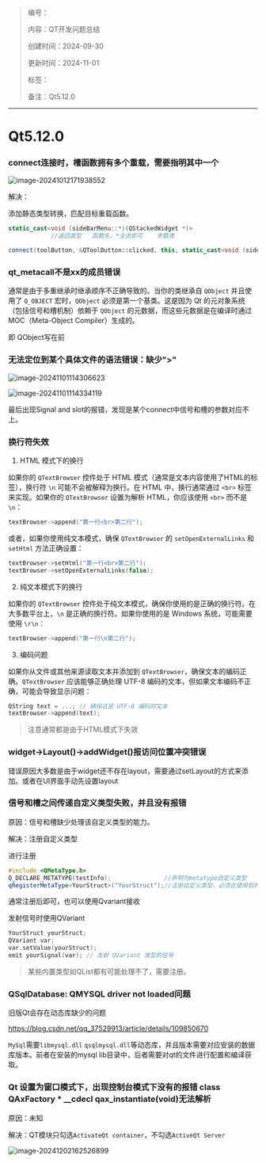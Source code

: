 >编号：
>
>内容：QT开发问题总结 
>
>创建时间：2024-09-30
>
>更新时间：2024-11-01
>
>标签：
>
>备注：Qt5.12.0

---



# Qt5.12.0

### connect连接时，槽函数拥有多个重载，需要指明其中一个

![image-20241012171938552](C:\Users\Jun\AppData\Roaming\Typora\typora-user-images\image-20241012171938552.png)

解决：

添加静态类型转换，匹配目标重载函数。

```c++
static_cast<void (sideBarMenu::*)(QStackedWidget *)>
			//返回类型	 函数名，*全选即可    参数表
```

```c++
connect(toolButton, &QToolButton::clicked, this, static_cast<void (sideBarMenu::*)(QStackedWidget *)>(&sideBarMenu::menuSelected));
```



### qt_metacall不是xx的成员错误

通常是由于多重继承时继承顺序不正确导致的。当你的类继承自 `QObject` 并且使用了 `Q_OBJECT` 宏时，`QObject` 必须是第一个基类。这是因为 Qt 的元对象系统（包括信号和槽机制）依赖于 `QObject` 的元数据，而这些元数据是在编译时通过 MOC（Meta-Object Compiler）生成的。

即 QObject写在前



### 无法定位到某个具体文件的语法错误：缺少">"

![image-20241101114306623](C:\Users\Jun\AppData\Roaming\Typora\typora-user-images\image-20241101114306623.png)

![image-20241101114334119](C:\Users\Jun\AppData\Roaming\Typora\typora-user-images\image-20241101114334119.png)

最后出现Signal and slot的报错，发现是某个connect中信号和槽的参数对应不上。



### 换行符失效

1. HTML 模式下的换行

如果你的 `QTextBrowser` 控件处于 HTML 模式（通常是文本内容使用了HTML的标签），换行符 `\n` 可能不会被解释为换行。在 HTML 中，换行通常通过 `<br>` 标签来实现。如果你的 `QTextBrowser` 设置为解析 HTML，你应该使用 `<br>` 而不是 `\n`：

```cpp
textBrowser->append("第一行<br>第二行");
```

或者，如果你使用纯文本模式，确保 `QTextBrowser` 的 `setOpenExternalLinks` 和 `setHtml` 方法正确设置：

```cpp
textBrowser->setHtml("第一行<br>第二行");
textBrowser->setOpenExternalLinks(false);
```

2. 纯文本模式下的换行

如果你的 `QTextBrowser` 控件处于纯文本模式，确保你使用的是正确的换行符。在大多数平台上，`\n` 是正确的换行符。如果你使用的是 Windows 系统，可能需要使用 `\r\n`：

```cpp
textBrowser->append("第一行\n第二行");
```

3. 编码问题

如果你从文件或其他来源读取文本并添加到 `QTextBrowser`，确保文本的编码正确。`QTextBrowser` 应该能够正确处理 UTF-8 编码的文本，但如果文本编码不正确，可能会导致显示问题：

```cpp
QString text = ...; // 确保这是 UTF-8 编码的文本
textBrowser->append(text);
```

> 注意通常都是由于HTML模式下失效



### widget->Layout()->addWidget()报访问位置冲突错误

错误原因大多数是由于widget还不存在layout，需要通过setLayout的方式来添加。或者在UI界面手动先设置layout



### 信号和槽之间传递自定义类型失败，并且没有报错

原因：信号和槽缺少处理该自定义类型的能力。

解决：注册自定义类型

进行注册

```c++
#include <QMetaType.h>
Q_DECLARE_METATYPE(testInfo);				//声明为metatype自定义类型
qRegisterMetaType<YourStruct>("YourStruct");//注册自定义类型，必须在使用到的信号和槽的连接之前声明，声明在cpp文件中
```

通常注册后即可，也可以使用Qvariant接收

发射信号时使用QVariant

```c++
YourStruct yourStruct;
QVariant var;
var.setValue(yourStruct);
emit yourSignal(var); // 发射 QVariant 类型的信号
```

> 某些内置类型如QList都有可能处理不了，需要注册。



### QSqlDatabase: QMYSQL driver not loaded问题

旧版Qt会存在动态库缺少的问题

https://blog.csdn.net/qq_37529913/article/details/109850670

`MySql`需要`libmysql.dll` `qsqlmysql.dll`等动态库，并且版本需要对应安装的数据库版本。前者在安装的mysql lib目录中，后者需要对qt的文件进行配置和编译获取。



### Qt 设置为窗口模式下，出现控制台模式下没有的报错 class QAxFactory * __cdecl qax_instantiate(void)无法解析

原因：未知

解决：QT模块只勾选`ActivateQt container`，不勾选`ActiveQt Server`

![image-20241202162526899](C:\Users\Jun\AppData\Roaming\Typora\typora-user-images\image-20241202162526899.png)
